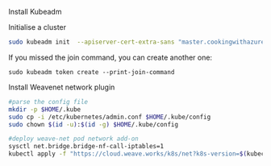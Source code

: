 Install Kubeadm

Initialise a cluster

```bash
sudo kubeadm init  --apiserver-cert-extra-sans "master.cookingwithazure.com"
```

If you missed the join command, you can create another one:

```
sudo kubeadm token create --print-join-command
```

Install Weavenet network plugin

```bash
#parse the config file
mkdir -p $HOME/.kube
sudo cp -i /etc/kubernetes/admin.conf $HOME/.kube/config
sudo chown $(id -u):$(id -g) $HOME/.kube/config

#deploy weave-net pod network add-on
sysctl net.bridge.bridge-nf-call-iptables=1
kubectl apply -f "https://cloud.weave.works/k8s/net?k8s-version=$(kubectl version | base64 | tr -d '\n')"
```
